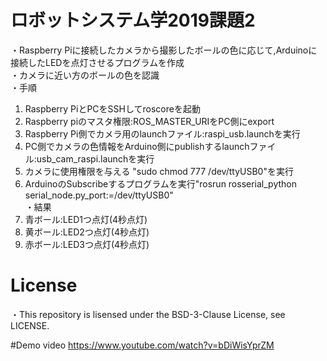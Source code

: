 # ロボットシステム学2019課題2
・Raspberry Piに接続したカメラから撮影したボールの色に応じて,Arduinoに接続したLEDを点灯させるプログラムを作成  
・カメラに近い方のボールの色を認識  
・手順  
  1. Raspberry PiとPCをSSHしてroscoreを起動  
  2. Raspberry piのマスタ権限:ROS_MASTER_URIをPC側にexport  
  3. Raspberry Pi側でカメラ用のlaunchファイル:raspi_usb.launchを実行  
  4. PC側でカメラの色情報をArduino側にpublishするlaunchファイル:usb_cam_raspi.launchを実行  
  5. カメラに使用権限を与える "sudo chmod 777 /dev/ttyUSB0"を実行  
  6. ArduinoのSubscribeするプログラムを実行"rosrun rosserial_python serial_node.py_port:=/dev/ttyUSB0"  
・結果    
  1. 青ボール:LED1つ点灯(4秒点灯)  
  2. 黄ボール:LED2つ点灯(4秒点灯)  
  3. 赤ボール:LED3つ点灯(4秒点灯)  
  
# License
・This repository is lisensed under the BSD-3-Clause License, see LICENSE.

#Demo video
https://www.youtube.com/watch?v=bDiWisYprZM
